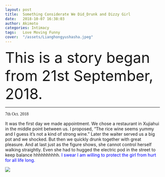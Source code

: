 ```yaml
---
layout: post
title:  Something Considerate We Did_Drunk and Dizzy Girl
date:   2018-10-07 16:38:03
author: Akimoto
categories: Intimacy
tags:	Love Moving Funny
cover:  "/assets/Lianghongyushasha.jpeg"
---
```


<font size="40"><font size="segoe script">This is a story began from 21st September, 2018.</font></font>


------

<font face="segoe script">7th Oct. 2018</font>

It was the first day we made appointment. We chose a restaurant in Xujiahui in the middle point between us. I proposed, “The rice wine seems yummy and I guess it’s not a kind of strong wine.” Later the waiter served us a big pot and we shocked. But then we quickly drunk together with great pleasure. And at last just as the figure shows, she cannot control herself walking straightly. Even she had to hugged the electric pod in the street to keep balance hhhhhhhhhh. <font color="blue"><font size="segoe script">I swear I am willing to protect the girl from hurt for all life long.</font></font>


<img src="{{ site.baseurl }}/assets/intemacy/webwxgetmsgimg (2).jpg">









<div class="cm-article" data-key="AkimotoYuduki.id"></div>

<link rel="stylesheet" href="//comment.moe/dest/static/css/plus.css">

<script src="//comment.moe/dest/static/js/build.js" charset="UTF-8"></script>

